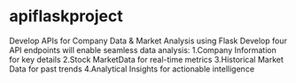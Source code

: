 # apiflaskproject
Develop APIs for Company Data &amp; Market Analysis using Flask
Develop four API endpoints will enable seamless data analysis:
1.Company Information for key details
2.Stock MarketData for real-time metrics
3.Historical Market Data for past trends 
4.Analytical Insights for actionable intelligence
